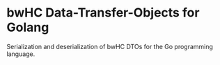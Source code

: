 # bwHC Data-Transfer-Objects for Golang

Serialization and deserialization of bwHC DTOs for the Go programming language.

